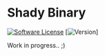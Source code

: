 # Shady Binary
[![Software License](https://img.shields.io/badge/license-GNU%20GPL%20V2-green.svg?style=flat-square)](LICENSE) [![Version](https://img.shields.io/badge/version-0.0.1-red.svg?style=flat-square)]

Work in progress.. ;)
